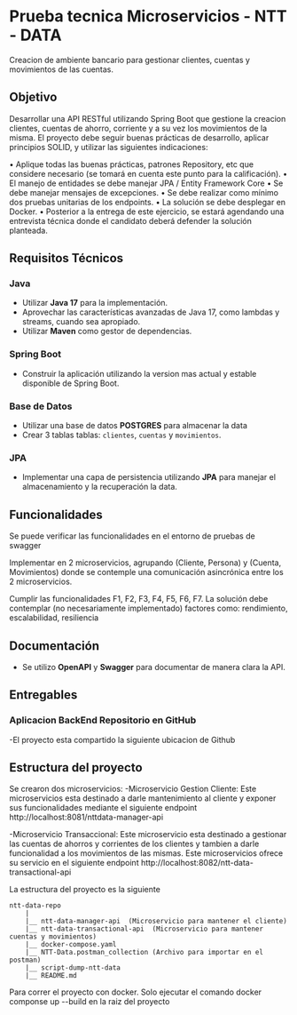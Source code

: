 
# Prueba tecnica Microservicios - NTT - DATA

Creacion de ambiente bancario para gestionar clientes, cuentas y movimientos de las cuentas.

## Objetivo
Desarrollar una API RESTful utilizando Spring Boot que gestione la creacion clientes, cuentas de ahorro, corriente y a su vez los movimientos de la misma. El proyecto debe seguir buenas prácticas de desarrollo, aplicar principios SOLID, y utilizar las siguientes indicaciones: 

• Aplique todas las buenas prácticas, patrones Repository, etc que considere necesario 
(se tomará en cuenta este punto para la calificación).
• El manejo de entidades se debe manejar JPA / Entity Framework Core
• Se debe manejar mensajes de excepciones.
• Se debe realizar como mínimo dos pruebas unitarias de los endpoints.
• La solución se debe desplegar en Docker.
• Posterior a la entrega de este ejercicio, se estará agendando una entrevista técnica
donde el candidato deberá defender la solución planteada.

## Requisitos Técnicos

### Java
- Utilizar **Java 17** para la implementación.
- Aprovechar las características avanzadas de Java 17, como lambdas y streams, cuando sea apropiado.
- Utilizar **Maven** como gestor de dependencias.

### Spring Boot
- Construir la aplicación utilizando la version mas actual y estable disponible de Spring Boot.

### Base de Datos
- Utilizar una base de datos **POSTGRES** para almacenar la data
- Crear 3 tablas tablas: `clientes`, `cuentas` y `movimientos`.

### JPA
- Implementar una capa de persistencia utilizando **JPA** para manejar el almacenamiento y la recuperación la data.

## Funcionalidades

Se puede verificar las funcionalidades en el entorno de pruebas de swagger

Implementar en 2 microservicios, agrupando (Cliente, Persona) y (Cuenta, Movimientos) donde se contemple una comunicación asincrónica entre los 2 microservicios.

Cumplir las funcionalidades F1, F2, F3, F4, F5, F6, F7.
La solución debe contemplar (no necesariamente implementado) factores como: rendimiento, 
escalabilidad, resiliencia


## Documentación
- Se utilizo **OpenAPI** y **Swagger** para documentar de manera clara la API.

## Entregables

### Aplicacion BackEnd Repositorio en GitHub
-El proyecto esta compartido la siguiente ubicacion de Github

## Estructura del proyecto
Se crearon dos microservicios:
 -Microservicio Gestion Cliente: Este microservicios esta destinado a darle mantenimiento al cliente y exponer sus funcionalidades mediante el siguiente endpoint
    http://localhost:8081/nttdata-manager-api

 -Microservicio Transaccional: Este microservicio esta destinado a gestionar las cuentas de ahorros y corrientes de los clientes y tambien a darle funcionalidad a los movimientos de las mismas. Este microservicios ofrece su servicio en el siguiente endpoint
    http://localhost:8082/ntt-data-transactional-api

La estructura del proyecto es la siguiente

    ntt-data-repo
        |
        |__ ntt-data-manager-api  (Microservicio para mantener el cliente)
        |__ ntt-data-transactional-api  (Microservicio para mantener cuentas y movimientos)
        |__ docker-compose.yaml
        |__ NTT-Data.postman_collection (Archivo para importar en el postman)
        |__ script-dump-ntt-data
        |__ README.md

Para correr el proyecto con docker. Solo ejecutar el comando docker componse up --build en la raiz del proyecto